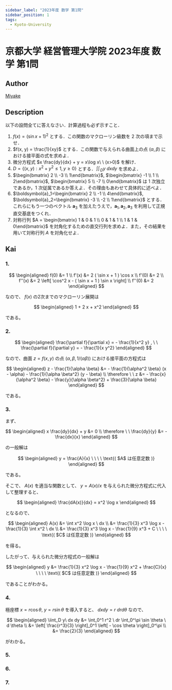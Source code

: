 ```yaml
---
sidebar_label: "2023年度 数学 第1問"
sidebar_position: 1
tags:
  - Kyoto-University
---
```

# 京都大学 経営管理大学院 2023年度 数学 第1問

## **Author**
[Miyake](https://miyake.github.io/exams/index.html)

## **Description**
以下の設問全てに答えなさい．計算過程も必ず示すこと．

1. $f(x) = (\sin x + 1)^2$ とする．この関数のマクローリン級数を 2 次の項まで示せ．
2. $f(x, y) = \frac{1}{xy}$ とする．この関数で与えられる曲面上の点 $(\alpha, \beta)$ における接平面の式を求めよ．
3. 微分方程式 $x \frac{dy}{dx} + y = x\log x\ \ (x>0)$ を解け．
4. $D = \{(x, y): x^2+y^2 \le 1, y\ge 0\}$ とする．$\iint_D y\ dxdy$ を求めよ．
5. $\begin{bmatrix} 2 \\ -3 \\ 1\end{bmatrix}$, $\begin{bmatrix} -1 \\ 1 \\ 2\end{bmatrix}$, $\begin{bmatrix} 5 \\ -7 \\ 0\end{bmatrix}$ は 1 次独立であるか，1 次従属であるか答えよ．その理由もあわせて具体的に述べよ．
6. $\boldsymbol{a}_1=\begin{bmatrix} 2 \\ -1 \\ 4\end{bmatrix}$, $\boldsymbol{a}_2=\begin{bmatrix} -3 \\ -2 \\ 1\end{bmatrix}$ とする．これらにもう一つのベクトル $\boldsymbol{a}_3$ を加えたうえで，$\boldsymbol{a}_1, \boldsymbol{a}_2, \boldsymbol{a}_3$ を利用して正規直交基底をつくれ．
7. 対称行列 $A = \begin{bmatrix} 1 & 0 & 1 \\ 0 & 1 & 1 \\ 1 & 1 & 0\end{bmatrix}$ を対角化するための直交行列を求めよ．また，その結果を用いて対称行列 $A$ を対角化せよ．

## **Kai**
### 1.

$$
\begin{aligned}
f(0) &= 1
\\
f'(x) &= 2 ( \sin x + 1 ) \cos x
\\
f'(0) &= 2
\\
f''(x) &= 2 \left[ \cos^2 x - ( \sin x + 1 ) \sin x \right]
\\
f''(0) &= 2
\end{aligned}
$$

なので、 $f(x)$ の2次までのマクローリン展開は

$$
\begin{aligned}
1 + 2 x + x^2
\end{aligned}
$$

である。

### 2.

$$
\begin{aligned}
\frac{\partial f}{\partial x} = - \frac{1}{x^2 y}
, \ \ 
\frac{\partial f}{\partial y} = - \frac{1}{x y^2}
\end{aligned}
$$

なので、曲面 $z=f(x,y)$ の点 $(\alpha, \beta, 1/(\alpha \beta))$ における接平面の方程式は

$$
\begin{aligned}
z - \frac{1}{\alpha \beta}
&= - \frac{1}{\alpha^2 \beta} (x - \alpha) - \frac{1}{\alpha \beta^2} (y - \beta)
\\
\therefore \ \ 
z &= - \frac{x}{\alpha^2 \beta} - \frac{y}{\alpha \beta^2} + \frac{3}{\alpha \beta}
\end{aligned}
$$

である。

### 3.
まず、

$$
\begin{aligned}
x \frac{dy}{dx} + y &= 0
\\
\therefore \ \ 
\frac{dy}{y} &= - \frac{dx}{x}
\end{aligned}
$$

の一般解は

$$
\begin{aligned}
y = \frac{A}{x}
\ \ \ \ \text{( $A$ は任意定数 )}
\end{aligned}
$$

である。

そこで、 $A(x)$ を適当な関数として、
$y = A(x) / x$ を与えられた微分方程式に代入して整理すると、

$$
\begin{aligned}
\frac{dA(x)}{dx} = x^2 \log x
\end{aligned}
$$

となるので、

$$
\begin{aligned}
A(x)
&= \int x^2 \log x \ dx
\\
&= \frac{1}{3} x^3 \log x - \frac{1}{3} \int x^2 \ dx
\\
&= \frac{1}{3} x^3 \log x - \frac{1}{9} x^3 + C
\ \ \ \ \text{( $C$ は任意定数 )}
\end{aligned}
$$

を得る。

したがって、与えられた微分方程式の一般解は

$$
\begin{aligned}
y
&= \frac{1}{3} x^2 \log x - \frac{1}{9} x^2 + \frac{C}{x}
\ \ \ \ \text{( $C$ は任意定数 )}
\end{aligned}
$$

であることがわかる。

### 4.
極座標 $x = r \cos \theta , \ y = r \sin \theta$ を導入すると、
$dxdy = r\ dr d \theta$ なので、

$$
\begin{aligned}
\iint_D y\ dx dy
&= \int_0^1 r^2 \ dr \int_0^\pi \sin \theta \ d \theta
\\
&= \left[ \frac{r^3}{3} \right]_0^1 \left[ - \cos \theta \right]_0^\pi
\\
&= \frac{2}{3}
\end{aligned}
$$

がわかる。

### 5.

### 6.

### 7.